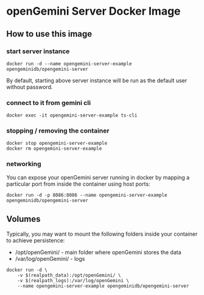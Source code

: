 # openGemini Server Docker Image

## How to use this image


### start server instance


```shell
docker run -d --name opengemini-server-example opengeminidb/opengemini-server
```

By default, starting above server instance will be run as the default user without password.

### connect to it from gemini cli

```shell
docker exec -it opengemini-server-example ts-cli
```


### stopping / removing the container

```shell
docker stop opengemini-server-example
docker rm opengemini-server-example
```

### networking

You can expose your openGemini server running in docker by mapping a particular port from inside the container using host ports:

```shell
docker run -d -p 8086:8086 --name opengemini-server-example opengeminidb/opengemini-server
```

## Volumes

Typically, you may want to mount the following folders inside your container to achieve persistence:

- /opt/openGemini/ - main folder where openGemini stores the data
- /var/log/openGemini/ - logs

```shell
docker run -d \
    -v $(realpath_data):/opt/openGemini/ \
    -v $(realpath_logs):/var/log/openGemini \
    --name opengemini-server-example opengeminidb/opengemini-server
```
